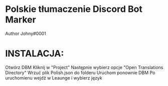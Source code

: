 # Polskie tłumaczenie Discord Bot Marker 
Author Johny#0001

# INSTALACJA:

Otwórz DBM
Kliknij w "Project"
Następnie wybierz opcje "Open Translations Directory"
Wrzuć plik Polish.json do folderu
Uruchom ponownie DBM
Po uruchomienu wejdź w Leaunge i wybierz język


